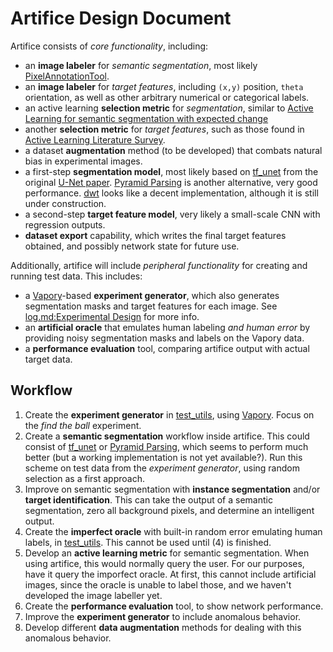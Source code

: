 # Artifice Design Document

Artifice consists of *core functionality*, including:
* an **image labeler** for *semantic segmentation*, most likely
  [PixelAnnotationTool](https://github.com/abreheret/PixelAnnotationTool).
* an **image labeler** for *target features*, including `(x,y)` position,
  `theta` orientation, as well as other arbitrary numerical or categorical
  labels.
* an active learning **selection metric** for *segmentation*, similar to [Active
  Learning for semantic segmentation with expected
  change](https://ieeexplore.ieee.org/ielx5/6235193/6247647/06248050.pdf?tp=&arnumber=6248050&isnumber=6247647&tag=1)
* another **selection metric** for *target features*, such as those found in
  [Active Learning Literature
  Survey](http://burrsettles.com/pub/settles.activelearning.pdf).
* a dataset **augmentation** method (to be developed) that combats natural bias
  in experimental images.
* a first-step **segmentation model**, most likely based on
  [tf_unet](https://github.com/jakeret/tf_unet) from the original [U-Net
  paper](http://www.arxiv.org/pdf/1505.04597.pdf). [Pyramid
  Parsing](http://arxiv.org/abs/1612.01105) is another alternative, very good
  performance. [dwt](https://github.com/min2209/dwt) looks like a decent
  implementation, although it is still under construction.
* a second-step **target feature model**, very likely a small-scale CNN with
  regression outputs.
* **dataset export** capability, which writes the final target features
  obtained, and possibly network state for future use.

Additionally, artifice will include *peripheral functionality* for creating and
running test data. This includes:
* a [Vapory](https://github.com/Zulko/vapory)-based **experiment generator**,
  which also generates segmentation masks and target features for each
  image. See [log.md:Experimental
  Design](https://github.com/bendkill/artifice/log.md) for more info.
* an **artificial oracle** that emulates human labeling *and human error*
  by providing noisy segmentation masks and labels on the Vapory data.
* a **performance evaluation** tool, comparing artifice output with actual
  target data.

## Workflow
1. Create the **experiment generator** in
   [test_utils](https://github.com/bendkill/artifice/test_utils), using
   [Vapory](https://github.com/Zulko/vapory). Focus on the *find the ball*
   experiment.
2. Create a **semantic segmentation** workflow inside artifice. This could
   consist of [tf_unet](https://github.com/jakeret/tf_unet) or [Pyramid
   Parsing](http://arxiv.org/abs/1612.01105), which seems to perform much better
   (but a working implementation is not yet available?). Run this scheme on test
   data from the *experiment generator*, using random selection as a first
   approach.
3. Improve on semantic segmentation with **instance segmentation** and/or
   **target identification**. This can take the output of a semantic
   segmentation, zero all background pixels, and determine an intelligent
   output.
4. Create the **imperfect oracle** with built-in random error emulating human
   labels, in
   [test_utils](https://github.com/bendkill/artifice/oracle/test_utils). This
   cannot be used until (4) is finished.
5. Develop an **active learning metric** for semantic segmentation. When using
   artifice, this would normally query the user. For our purposes, have it query
   the imporfect oracle. At first, this cannot include artificial images, since
   the oracle is unable to label those, and we haven't developed the image
   labeller yet.
6. Create the **performance evaluation** tool, to show network performance.
7. Improve the **experiment generator** to include anomalous behavior.
8. Develop different **data augmentation** methods for dealing with this
   anomalous behavior.
   
